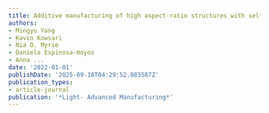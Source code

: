 ```yaml
---
title: Additive manufacturing of high aspect-ratio structures with self-focusing photopolymerization
authors:
- Mingyu Yang
- Kavin Kowsari
- Nia O. Myrie
- Daniela Espinosa-Hoyos
- Anna ...
date: '2022-01-01'
publishDate: '2025-09-18T04:29:52.083587Z'
publication_types:
- article-journal
publication: '*Light- Advanced Manufacturing*'
---
```

